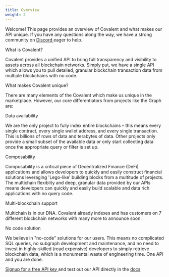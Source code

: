 ```yaml
---
title: Overview
weight: 2
---
```


<section class="max-w-5xl">
    <p class="text-xl text-gray-800 mb-6 font-arial">
       Welcome! This page provides an overview of Covalent and what makes our API unique. If you have any questions along the way, we have a strong community on 
        <a class="text-covalent-pink" href="https://discord.gg/M4aRubV">
            Discord
        </a>
         eager to help. 
    </p>
</section>

<section class="max-w-5xl">
    <div class="text-2xl text-gray-800 mt-18 mb-6 pb-3 border-b">
        What is Covalent?
    </div>
    <p class="text-xl text-gray-800 mb-6">
        Covalent provides a unified API to bring full transparency and visibility to assets across all blockchain networks. Simply put, we have a single API which allows you to pull detailed, granular blockchain transaction data from multiple blockchains with no code. 
    </p>
</section>

<section class="max-w-5xl">
    <div class="text-2xl text-gray-800 mt-18 mb-6 pb-3 border-b">
        What makes Covalent unique?
    </div>
    <p class="text-xl text-gray-800 mb-6">
        There are many elements of the Covalent which make us unique in the marketplace. However, our core differentiators from projects like the Graph are:
    </p>
</section>

<!-- &nbsp;
## What makes Covalent unique? -->

<section class="max-w-5xl">
    <div class="text-2xl text-gray-800 mt-18 mb-6 pb-3 border-b">
        Data availability
    </div>
    <p class="text-xl text-gray-800 mb-6">
        We are the only project to fully index entire blockchains – this means every single contract, every single wallet address, and every single transaction. This is billions of rows of data and terabytes of data. Other projects only provide a small subset of the available data or only start collecting data once the appropriate query or filter is set up. 
    </p>
</section>

<section class="max-w-5xl">
    <div class="text-2xl text-gray-800 mt-18 mb-6 pb-3 border-b">
        Composability
    </div>
    <p class="text-xl text-gray-800 mb-6">
        Composability is a critical piece of Decentralized Finance (DeFi) applications and allows developers to quickly and easily construct financial solutions leveraging 'Lego-like' building blocks from a multitude of projects. The multichain flexiblity and deep, granular data provided by our APIs means developers can quickly and easily build scalable and data rich applications with no query code.  
    </p>
</section>

<section class="max-w-5xl">
    <div class="text-2xl text-gray-800 mt-18 mb-6 pb-3 border-b">
        Multi-blockchain support
    </div>
    <p class="text-xl text-gray-800 mb-6">
       Multichain is in our DNA. Covalent already indexes and has customers on 7 different blockchain networks with many more to announce soon.  
    </p>
</section>

<section class="max-w-5xl">
    <div class="text-2xl text-gray-800 mt-18 mb-6 pb-3 border-b">
        No code solution
    </div>
    <p class="text-xl text-gray-800 mb-6">
      We believe in 
      <span class="italic">"no-code"</span> 
      solutions for our users. This means no complicated SQL queries, no subgraph development and maintenance, and no need to invest in highly-skilled (read expensive) developers to simply retrieve blockchain data, which is a monumental waste of engineering time. One API and you are done.
    </p>
</section>

<section class="max-w-5xl">
    <p class="text-xl text-gray-800 mb-6">
        <a class="text-covalent-pink" href="https://www.covalenthq.com/platform/#/auth/register">
            Signup for a free API key
        </a>
         and test out our API 
         <span class="italic">
            directly in the 
            <a class="text-covalent-pink" href="https://www.covalenthq.com/docs/api/">
            docs
            </a>
         </span>
    </p>
</section>




